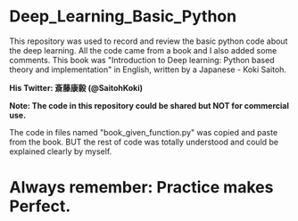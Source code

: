 # Deep_Learning_Basic_Python

This repository was used to record and review the basic python code about the deep learning. All the code came from a book and I also added some comments. This book was "Introduction to Deep learning: Python based theory and implementation" in English, written by a Japanese - Koki Saitoh.

**His Twitter: 斎藤康毅 (@SaitohKoki)**

**Note: The code in this repository could be shared but NOT for commercial use.**

The code in files named "book_given_function.py" was copied and paste from the book. BUT the rest of code was totally understood and could be explained clearly by myself.

# Always remember: Practice makes Perfect.
